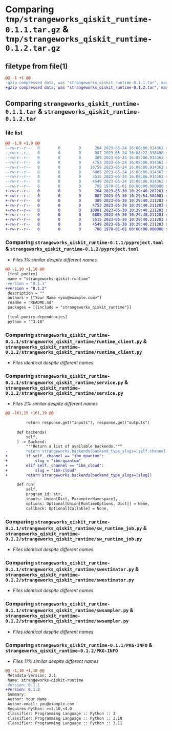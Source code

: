 # Comparing `tmp/strangeworks_qiskit_runtime-0.1.1.tar.gz` & `tmp/strangeworks_qiskit_runtime-0.1.2.tar.gz`

## filetype from file(1)

```diff
@@ -1 +1 @@
-gzip compressed data, was "strangeworks_qiskit_runtime-0.1.1.tar", max compression
+gzip compressed data, was "strangeworks_qiskit_runtime-0.1.2.tar", max compression
```

## Comparing `strangeworks_qiskit_runtime-0.1.1.tar` & `strangeworks_qiskit_runtime-0.1.2.tar`

### file list

```diff
@@ -1,9 +1,9 @@
--rw-r--r--   0        0        0      204 2023-05-24 16:08:06.914362 strangeworks_qiskit_runtime-0.1.1/README.md
--rw-r--r--   0        0        0      887 2023-05-24 16:08:22.338498 strangeworks_qiskit_runtime-0.1.1/pyproject.toml
--rw-r--r--   0        0        0      389 2023-05-24 16:08:06.914362 strangeworks_qiskit_runtime-0.1.1/strangeworks_qiskit_runtime/__init__.py
--rw-r--r--   0        0        0     4753 2023-05-24 16:08:06.914362 strangeworks_qiskit_runtime-0.1.1/strangeworks_qiskit_runtime/runtime_client.py
--rw-r--r--   0        0        0    10759 2023-05-24 16:08:06.914362 strangeworks_qiskit_runtime-0.1.1/strangeworks_qiskit_runtime/service.py
--rw-r--r--   0        0        0     6805 2023-05-24 16:08:06.914362 strangeworks_qiskit_runtime-0.1.1/strangeworks_qiskit_runtime/sw_runtime_job.py
--rw-r--r--   0        0        0     5515 2023-05-24 16:08:06.914362 strangeworks_qiskit_runtime-0.1.1/strangeworks_qiskit_runtime/swestimator.py
--rw-r--r--   0        0        0     4549 2023-05-24 16:08:06.914362 strangeworks_qiskit_runtime-0.1.1/strangeworks_qiskit_runtime/swsampler.py
--rw-r--r--   0        0        0      708 1970-01-01 00:00:00.000000 strangeworks_qiskit_runtime-0.1.1/PKG-INFO
+-rw-r--r--   0        0        0      204 2023-05-30 10:29:40.207283 strangeworks_qiskit_runtime-0.1.2/README.md
+-rw-r--r--   0        0        0      887 2023-05-30 10:29:54.584081 strangeworks_qiskit_runtime-0.1.2/pyproject.toml
+-rw-r--r--   0        0        0      389 2023-05-30 10:29:40.211283 strangeworks_qiskit_runtime-0.1.2/strangeworks_qiskit_runtime/__init__.py
+-rw-r--r--   0        0        0     4753 2023-05-30 10:29:40.211283 strangeworks_qiskit_runtime-0.1.2/strangeworks_qiskit_runtime/runtime_client.py
+-rw-r--r--   0        0        0    10901 2023-05-30 10:29:40.211283 strangeworks_qiskit_runtime-0.1.2/strangeworks_qiskit_runtime/service.py
+-rw-r--r--   0        0        0     6805 2023-05-30 10:29:40.211283 strangeworks_qiskit_runtime-0.1.2/strangeworks_qiskit_runtime/sw_runtime_job.py
+-rw-r--r--   0        0        0     5515 2023-05-30 10:29:40.211283 strangeworks_qiskit_runtime-0.1.2/strangeworks_qiskit_runtime/swestimator.py
+-rw-r--r--   0        0        0     4549 2023-05-30 10:29:40.211283 strangeworks_qiskit_runtime-0.1.2/strangeworks_qiskit_runtime/swsampler.py
+-rw-r--r--   0        0        0      708 1970-01-01 00:00:00.000000 strangeworks_qiskit_runtime-0.1.2/PKG-INFO
```

### Comparing `strangeworks_qiskit_runtime-0.1.1/pyproject.toml` & `strangeworks_qiskit_runtime-0.1.2/pyproject.toml`

 * *Files 1% similar despite different names*

```diff
@@ -1,10 +1,10 @@
 [tool.poetry]
 name = "strangeworks-qiskit-runtime"
-version = "0.1.1"
+version = "0.1.2"
 description = ""
 authors = ["Your Name <you@example.com>"]
 readme = "README.md"
 packages = [{include = "strangeworks_qiskit_runtime"}]
 
 [tool.poetry.dependencies]
 python = "^3.10"
```

### Comparing `strangeworks_qiskit_runtime-0.1.1/strangeworks_qiskit_runtime/runtime_client.py` & `strangeworks_qiskit_runtime-0.1.2/strangeworks_qiskit_runtime/runtime_client.py`

 * *Files identical despite different names*

### Comparing `strangeworks_qiskit_runtime-0.1.1/strangeworks_qiskit_runtime/service.py` & `strangeworks_qiskit_runtime-0.1.2/strangeworks_qiskit_runtime/service.py`

 * *Files 2% similar despite different names*

```diff
@@ -161,15 +161,19 @@
 
         return response.get("inputs"), response.get("outputs")
 
     def backends(
         self,
     ) -> Backend:
         """Return a list of available backends."""
-        return strangeworks.backends(backend_type_slugs=[self.channel])
+        if self._channel == "ibm_quantum":
+            slug = "ibm-quantum"
+        elif self._channel == "ibm_cloud":
+            slug = "ibm-cloud"
+        return strangeworks.backends(backend_type_slugs=[slug])
 
     def run(
         self,
         program_id: str,
         inputs: Union[Dict, ParameterNamespace],
         options: Optional[Union[RuntimeOptions, Dict]] = None,
         callback: Optional[Callable] = None,
```

### Comparing `strangeworks_qiskit_runtime-0.1.1/strangeworks_qiskit_runtime/sw_runtime_job.py` & `strangeworks_qiskit_runtime-0.1.2/strangeworks_qiskit_runtime/sw_runtime_job.py`

 * *Files identical despite different names*

### Comparing `strangeworks_qiskit_runtime-0.1.1/strangeworks_qiskit_runtime/swestimator.py` & `strangeworks_qiskit_runtime-0.1.2/strangeworks_qiskit_runtime/swestimator.py`

 * *Files identical despite different names*

### Comparing `strangeworks_qiskit_runtime-0.1.1/strangeworks_qiskit_runtime/swsampler.py` & `strangeworks_qiskit_runtime-0.1.2/strangeworks_qiskit_runtime/swsampler.py`

 * *Files identical despite different names*

### Comparing `strangeworks_qiskit_runtime-0.1.1/PKG-INFO` & `strangeworks_qiskit_runtime-0.1.2/PKG-INFO`

 * *Files 11% similar despite different names*

```diff
@@ -1,10 +1,10 @@
 Metadata-Version: 2.1
 Name: strangeworks-qiskit-runtime
-Version: 0.1.1
+Version: 0.1.2
 Summary: 
 Author: Your Name
 Author-email: you@example.com
 Requires-Python: >=3.10,<4.0
 Classifier: Programming Language :: Python :: 3
 Classifier: Programming Language :: Python :: 3.10
 Classifier: Programming Language :: Python :: 3.11
```

